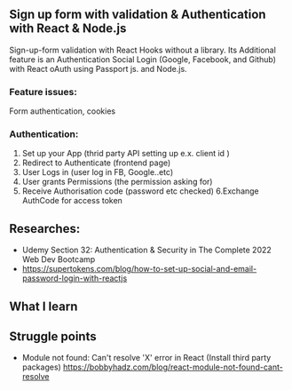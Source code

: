 ## Sign up form with validation & Authentication with React & Node.js

Sign-up-form validation with React Hooks without a library. Its Additional feature is an Authentication Social Login (Google, Facebook, and Github) with React oAuth using Passport js. and Node.js. 

### Feature issues: 
Form authentication, cookies 
### Authentication:
1. Set up your App (thrid party API setting up e.x. client id )
2. Redirect to Authenticate (frontend page)
3. User Logs in (user log in FB, Google..etc)
4. User grants Permissions (the permission asking for)
5. Receive Authorisation code (password etc checked)
   6.Exchange AuthCode for access token

## Researches: 
- Udemy Section 32: Authentication & Security in The Complete 2022 Web Dev Bootcamp
- https://supertokens.com/blog/how-to-set-up-social-and-email-password-login-with-reactjs


## What I learn



## Struggle points
- Module not found: Can't resolve 'X' error in React (Install third party packages) 
https://bobbyhadz.com/blog/react-module-not-found-cant-resolve